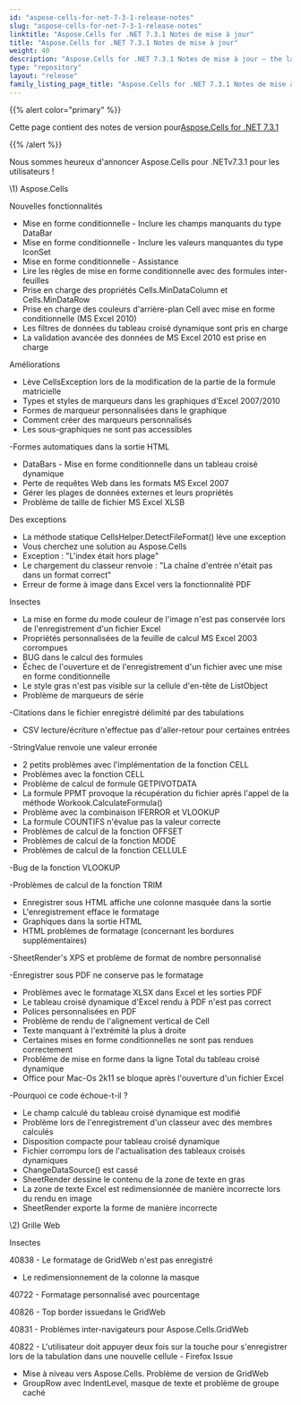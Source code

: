 ```yaml
---
id: "aspose-cells-for-net-7-3-1-release-notes"
slug: "aspose-cells-for-net-7-3-1-release-notes"
linktitle: "Aspose.Cells for .NET 7.3.1 Notes de mise à jour"
title: "Aspose.Cells for .NET 7.3.1 Notes de mise à jour"
weight: 40
description: "Aspose.Cells for .NET 7.3.1 Notes de mise à jour – the latest updates and fixes."
type: "repository"
layout: "release"
family_listing_page_title: "Aspose.Cells for .NET 7.3.1 Notes de mise à jour"
---
```

{{% alert color="primary" %}} 

 Cette page contient des notes de version pour[Aspose.Cells for .NET 7.3.1](https://releases.aspose.com/cells/net/new-releases/aspose.cells-for-.net-7.3.1/)

{{% /alert %}} 

 Nous sommes heureux d'annoncer Aspose.Cells pour .NETv7.3.1 pour les utilisateurs !



\1) Aspose.Cells 



 Nouvelles fonctionnalités

- Mise en forme conditionnelle - Inclure les champs manquants du type DataBar
- Mise en forme conditionnelle - Inclure les valeurs manquantes du type IconSet
- Mise en forme conditionnelle - Assistance
- Lire les règles de mise en forme conditionnelle avec des formules inter-feuilles
- Prise en charge des propriétés Cells.MinDataColumn et Cells.MinDataRow
- Prise en charge des couleurs d'arrière-plan Cell avec mise en forme conditionnelle (MS Excel 2010)
- Les filtres de données du tableau croisé dynamique sont pris en charge
- La validation avancée des données de MS Excel 2010 est prise en charge



 Améliorations

- Lève CellsException lors de la modification de la partie de la formule matricielle
- Types et styles de marqueurs dans les graphiques d'Excel 2007/2010
- Formes de marqueur personnalisées dans le graphique
- Comment créer des marqueurs personnalisés
- Les sous-graphiques ne sont pas accessibles

 -Formes automatiques dans la sortie HTML

- DataBars - Mise en forme conditionnelle dans un tableau croisé dynamique
- Perte de requêtes Web dans les formats MS Excel 2007
- Gérer les plages de données externes et leurs propriétés
- Problème de taille de fichier MS Excel XLSB



 Des exceptions

- La méthode statique CellsHelper.DetectFileFormat() lève une exception
- Vous cherchez une solution au Aspose.Cells
- Exception : "L'index était hors plage"
- Le chargement du classeur renvoie : "La chaîne d'entrée n'était pas dans un format correct"
- Erreur de forme à image dans Excel vers la fonctionnalité PDF



 Insectes

- La mise en forme du mode couleur de l'image n'est pas conservée lors de l'enregistrement d'un fichier Excel
- Propriétés personnalisées de la feuille de calcul MS Excel 2003 corrompues
- BUG dans le calcul des formules
- Échec de l'ouverture et de l'enregistrement d'un fichier avec une mise en forme conditionnelle
- Le style gras n'est pas visible sur la cellule d'en-tête de ListObject
- Problème de marqueurs de série

 -Citations dans le fichier enregistré délimité par des tabulations

- CSV lecture/écriture n'effectue pas d'aller-retour pour certaines entrées

 -StringValue renvoie une valeur erronée

- 2 petits problèmes avec l'implémentation de la fonction CELL
- Problèmes avec la fonction CELL
- Problème de calcul de formule GETPIVOTDATA
- La formule PPMT provoque la récupération du fichier après l'appel de la méthode Workook.CalculateFormula()
- Problème avec la combinaison IFERROR et VLOOKUP
- La formule COUNTIFS n'évalue pas la valeur correcte
- Problèmes de calcul de la fonction OFFSET
- Problèmes de calcul de la fonction MODE
- Problèmes de calcul de la fonction CELLULE

 -Bug de la fonction VLOOKUP

 -Problèmes de calcul de la fonction TRIM

- Enregistrer sous HTML affiche une colonne masquée dans la sortie
- L'enregistrement efface le formatage
- Graphiques dans la sortie HTML
- HTML problèmes de formatage (concernant les bordures supplémentaires)

 -SheetRender's XPS et problème de format de nombre personnalisé

 -Enregistrer sous PDF ne conserve pas le formatage

- Problèmes avec le formatage XLSX dans Excel et les sorties PDF
- Le tableau croisé dynamique d'Excel rendu à PDF n'est pas correct
- Polices personnalisées en PDF
- Problème de rendu de l'alignement vertical de Cell
- Texte manquant à l'extrémité la plus à droite
- Certaines mises en forme conditionnelles ne sont pas rendues correctement
- Problème de mise en forme dans la ligne Total du tableau croisé dynamique
- Office pour Mac-Os 2k11 se bloque après l'ouverture d'un fichier Excel

-Pourquoi ce code échoue-t-il ?

- Le champ calculé du tableau croisé dynamique est modifié
- Problème lors de l'enregistrement d'un classeur avec des membres calculés
- Disposition compacte pour tableau croisé dynamique
- Fichier corrompu lors de l'actualisation des tableaux croisés dynamiques
- ChangeDataSource() est cassé
- SheetRender dessine le contenu de la zone de texte en gras
- La zone de texte Excel est redimensionnée de manière incorrecte lors du rendu en image
- SheetRender exporte la forme de manière incorrecte

 \2) Grille Web



 Insectes

 40838 - Le formatage de GridWeb n'est pas enregistré

- Le redimensionnement de la colonne la masque

 40722 - Formatage personnalisé avec pourcentage

 40826 - Top border issuedans le GridWeb

 40831 - Problèmes inter-navigateurs pour Aspose.Cells.GridWeb

 40822 - L'utilisateur doit appuyer deux fois sur la touche pour s'enregistrer lors de la tabulation dans une nouvelle cellule - Firefox Issue

- Mise à niveau vers Aspose.Cells. Problème de version de GridWeb
- GroupRow avec IndentLevel, masque de texte et problème de groupe caché




